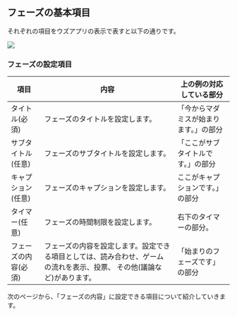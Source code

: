 ## フェーズの基本項目

それぞれの項目をウズアプリの表示で表すと以下の通りです。

![](https://imagedelivery.net/htp-D7B2hJT5XtdWYN9e7Q/8346f546-6037-49d6-13f9-c8daae622e00/original)

### フェーズの設定項目

| 項目                 | 内容                                                                                                                    | 上の例の対応している部分               |
| -------------------- | ----------------------------------------------------------------------------------------------------------------------- | -------------------------------------- |
| タイトル(必須)       | フェーズのタイトルを設定します。                                                                                        | 「今からマダミスが始まります。」の部分 |
| サブタイトル(任意)   | フェーズのサブタイトルを設定します。                                                                                    | 「ここがサブタイトルです。」の部分     |
| キャプション(任意)   | フェーズのキャプションを設定します。                                                                                    | ここがキャプションです。」の部分       |
| タイマー(任意)       | フェーズの時間制限を設定します。                                                                                        | 右下のタイマーの部分。                 |
| フェーズの内容(必須) | フェーズの内容を設定します。設定できる項目としては、読み合わせ、ゲームの流れを表示、投票、 その他(議論など)があります。 | 「始まりのフェーズです」の部分         |

次のページから、「フェーズの内容」に設定できる項目について紹介していきます。
